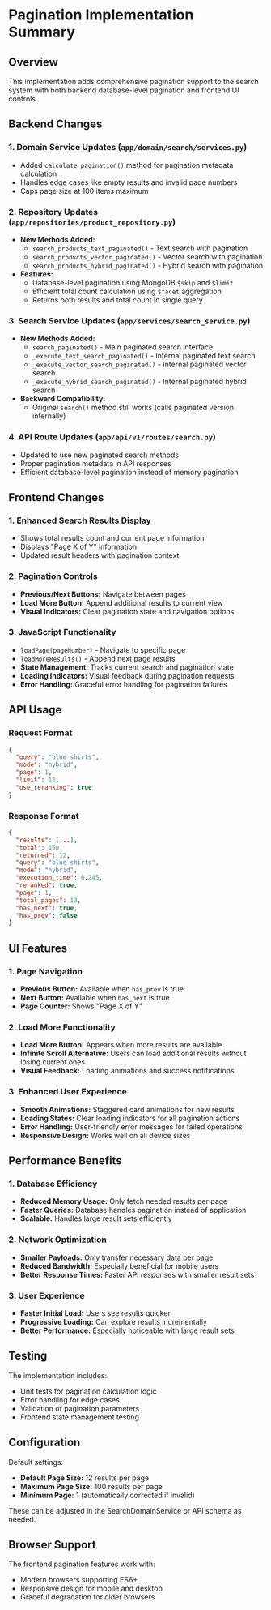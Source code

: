# Pagination Implementation Summary

## Overview

This implementation adds comprehensive pagination support to the search system with both backend database-level pagination and frontend UI controls.

## Backend Changes

### 1. Domain Service Updates (`app/domain/search/services.py`)

- Added `calculate_pagination()` method for pagination metadata calculation
- Handles edge cases like empty results and invalid page numbers
- Caps page size at 100 items maximum

### 2. Repository Updates (`app/repositories/product_repository.py`)

- **New Methods Added:**
  - `search_products_text_paginated()` - Text search with pagination
  - `search_products_vector_paginated()` - Vector search with pagination
  - `search_products_hybrid_paginated()` - Hybrid search with pagination
- **Features:**
  - Database-level pagination using MongoDB `$skip` and `$limit`
  - Efficient total count calculation using `$facet` aggregation
  - Returns both results and total count in single query

### 3. Search Service Updates (`app/services/search_service.py`)

- **New Methods Added:**
  - `search_paginated()` - Main paginated search interface
  - `_execute_text_search_paginated()` - Internal paginated text search
  - `_execute_vector_search_paginated()` - Internal paginated vector search
  - `_execute_hybrid_search_paginated()` - Internal paginated hybrid search
- **Backward Compatibility:**
  - Original `search()` method still works (calls paginated version internally)

### 4. API Route Updates (`app/api/v1/routes/search.py`)

- Updated to use new paginated search methods
- Proper pagination metadata in API responses
- Efficient database-level pagination instead of memory pagination

## Frontend Changes

### 1. Enhanced Search Results Display

- Shows total results count and current page information
- Displays "Page X of Y" information
- Updated result headers with pagination context

### 2. Pagination Controls

- **Previous/Next Buttons:** Navigate between pages
- **Load More Button:** Append additional results to current view
- **Visual Indicators:** Clear pagination state and navigation options

### 3. JavaScript Functionality

- `loadPage(pageNumber)` - Navigate to specific page
- `loadMoreResults()` - Append next page results
- **State Management:** Tracks current search and pagination state
- **Loading Indicators:** Visual feedback during pagination requests
- **Error Handling:** Graceful error handling for pagination failures

## API Usage

### Request Format

```json
{
  "query": "blue shirts",
  "mode": "hybrid",
  "page": 1,
  "limit": 12,
  "use_reranking": true
}
```

### Response Format

```json
{
  "results": [...],
  "total": 150,
  "returned": 12,
  "query": "blue shirts",
  "mode": "hybrid",
  "execution_time": 0.245,
  "reranked": true,
  "page": 1,
  "total_pages": 13,
  "has_next": true,
  "has_prev": false
}
```

## UI Features

### 1. Page Navigation

- **Previous Button:** Available when `has_prev` is true
- **Next Button:** Available when `has_next` is true
- **Page Counter:** Shows "Page X of Y"

### 2. Load More Functionality

- **Load More Button:** Appears when more results are available
- **Infinite Scroll Alternative:** Users can load additional results without losing current ones
- **Visual Feedback:** Loading animations and success notifications

### 3. Enhanced User Experience

- **Smooth Animations:** Staggered card animations for new results
- **Loading States:** Clear loading indicators for all pagination actions
- **Error Handling:** User-friendly error messages for failed operations
- **Responsive Design:** Works well on all device sizes

## Performance Benefits

### 1. Database Efficiency

- **Reduced Memory Usage:** Only fetch needed results per page
- **Faster Queries:** Database handles pagination instead of application
- **Scalable:** Handles large result sets efficiently

### 2. Network Optimization

- **Smaller Payloads:** Only transfer necessary data per page
- **Reduced Bandwidth:** Especially beneficial for mobile users
- **Better Response Times:** Faster API responses with smaller result sets

### 3. User Experience

- **Faster Initial Load:** Users see results quicker
- **Progressive Loading:** Can explore results incrementally
- **Better Performance:** Especially noticeable with large result sets

## Testing

The implementation includes:

- Unit tests for pagination calculation logic
- Error handling for edge cases
- Validation of pagination parameters
- Frontend state management testing

## Configuration

Default settings:

- **Default Page Size:** 12 results per page
- **Maximum Page Size:** 100 results per page
- **Minimum Page:** 1 (automatically corrected if invalid)

These can be adjusted in the SearchDomainService or API schema as needed.

## Browser Support

The frontend pagination features work with:

- Modern browsers supporting ES6+
- Responsive design for mobile and desktop
- Graceful degradation for older browsers
